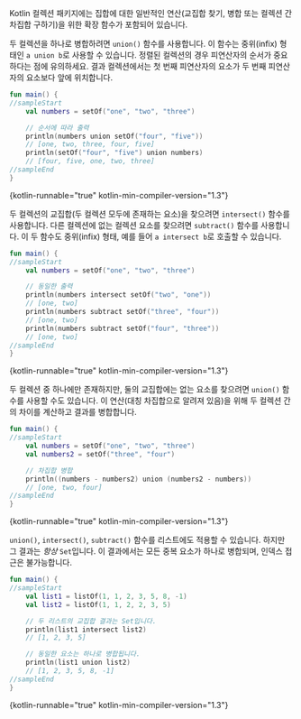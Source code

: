 [//]: # (title: 집합 고유 연산)

Kotlin 컬렉션 패키지에는 집합에 대한 일반적인 연산(교집합 찾기, 병합 또는 컬렉션 간 차집합 구하기)을 위한 확장 함수가 포함되어 있습니다.

두 컬렉션을 하나로 병합하려면 `union()` 함수를 사용합니다. 이 함수는 중위(infix) 형태인 `a union b`로 사용할 수 있습니다.
정렬된 컬렉션의 경우 피연산자의 순서가 중요하다는 점에 유의하세요. 결과 컬렉션에서는 첫 번째 피연산자의 요소가 두 번째 피연산자의 요소보다 앞에 위치합니다.

```kotlin
fun main() {
//sampleStart
    val numbers = setOf("one", "two", "three")

    // 순서에 따라 출력
    println(numbers union setOf("four", "five"))
    // [one, two, three, four, five]
    println(setOf("four", "five") union numbers)
    // [four, five, one, two, three]
//sampleEnd
}
```
{kotlin-runnable="true" kotlin-min-compiler-version="1.3"}

두 컬렉션의 교집합(두 컬렉션 모두에 존재하는 요소)을 찾으려면 `intersect()` 함수를 사용합니다. 다른 컬렉션에 없는 컬렉션 요소를 찾으려면 `subtract()` 함수를 사용합니다. 이 두 함수도 중위(infix) 형태, 예를 들어 `a intersect b`로 호출할 수 있습니다.

```kotlin
fun main() {
//sampleStart
    val numbers = setOf("one", "two", "three")

    // 동일한 출력
    println(numbers intersect setOf("two", "one"))
    // [one, two]
    println(numbers subtract setOf("three", "four"))
    // [one, two]
    println(numbers subtract setOf("four", "three"))
    // [one, two]
//sampleEnd
}
```
{kotlin-runnable="true" kotlin-min-compiler-version="1.3"}

두 컬렉션 중 하나에만 존재하지만, 둘의 교집합에는 없는 요소를 찾으려면 `union()` 함수를 사용할 수도 있습니다. 이 연산(대칭 차집합으로 알려져 있음)을 위해 두 컬렉션 간의 차이를 계산하고 결과를 병합합니다.

```kotlin
fun main() {
//sampleStart
    val numbers = setOf("one", "two", "three")
    val numbers2 = setOf("three", "four")

    // 차집합 병합 
    println((numbers - numbers2) union (numbers2 - numbers))
    // [one, two, four]
//sampleEnd
}
```
{kotlin-runnable="true" kotlin-min-compiler-version="1.3"}

`union()`, `intersect()`, `subtract()` 함수를 리스트에도 적용할 수 있습니다. 하지만 그 결과는 _항상_ `Set`입니다. 이 결과에서는 모든 중복 요소가 하나로 병합되며, 인덱스 접근은 불가능합니다.

```kotlin
fun main() {
//sampleStart
    val list1 = listOf(1, 1, 2, 3, 5, 8, -1)
    val list2 = listOf(1, 1, 2, 2, 3, 5)

    // 두 리스트의 교집합 결과는 Set입니다.
    println(list1 intersect list2)
    // [1, 2, 3, 5]

    // 동일한 요소는 하나로 병합됩니다.
    println(list1 union list2)
    // [1, 2, 3, 5, 8, -1]
//sampleEnd
}
```
{kotlin-runnable="true" kotlin-min-compiler-version="1.3"}